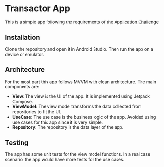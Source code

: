 # Transactor App

This is a simple app following the requirements of the [Application Challenge](https://github.com/MobileSocialXD/ml-app-challenge?tab=readme-ov-file#application-challenge)

## Installation
Clone the repository and open it in Android Studio. Then run the app on a device or emulator.

## Architecture
For the most part this app follows MVVM with clean architecture. The main components are:
- **View**: The view is the UI of the app. It is implemented using Jetpack Compose.
- **ViewModel**: The view model transforms the data collected from repositories to fit the UI. 
- **UseCase**: The use case is the business logic of the app. Avoided using use cases for this app since it is very simple.
- **Repository**: The repository is the data layer of the app. 


## Testing
The app has some unit tests for the view model functions. In a real case scenario, the app would have more tests for the use cases.
